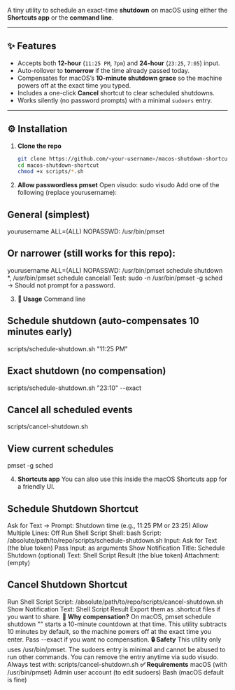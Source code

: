 A tiny utility to schedule an exact-time **shutdown** on macOS using either the **Shortcuts app** or the **command line**.

---

## ✨ Features
- Accepts both **12-hour** (`11:25 PM`, `7pm`) and **24-hour** (`23:25`, `7:05`) input.  
- Auto-rollover to **tomorrow** if the time already passed today.  
- Compensates for macOS’s **10-minute shutdown grace** so the machine powers off at the exact time you typed.  
- Includes a one-click **Cancel** shortcut to clear scheduled shutdowns.  
- Works silently (no password prompts) with a minimal `sudoers` entry.

---

## ⚙️ Installation

1. **Clone the repo**
   ```bash
   git clone https://github.com/<your-username>/macos-shutdown-shortcut.git
   cd macos-shutdown-shortcut
   chmod +x scripts/*.sh

2. **Allow passwordless pmset**
Open visudo:
sudo visudo
Add one of the following (replace yourusername):

## General (simplest)
yourusername ALL=(ALL) NOPASSWD: /usr/bin/pmset

## Or narrower (still works for this repo):
yourusername ALL=(ALL) NOPASSWD: /usr/bin/pmset schedule shutdown *, /usr/bin/pmset schedule cancelall
Test:
sudo -n /usr/bin/pmset -g sched
→ Should not prompt for a password.

3. **🚀 Usage**
Command line
## Schedule shutdown (auto-compensates 10 minutes early)
scripts/schedule-shutdown.sh "11:25 PM"

## Exact shutdown (no compensation)
scripts/schedule-shutdown.sh "23:10" --exact

## Cancel all scheduled events
scripts/cancel-shutdown.sh

## View current schedules
pmset -g sched

4. **Shortcuts app**
You can also use this inside the macOS Shortcuts app for a friendly UI.

## Schedule Shutdown Shortcut
Ask for Text → Prompt: Shutdown time (e.g., 11:25 PM or 23:25)
Allow Multiple Lines: Off
Run Shell Script
Shell: bash
Script: /absolute/path/to/repo/scripts/schedule-shutdown.sh
Input: Ask for Text (the blue token)
Pass Input: as arguments
Show Notification
Title: Schedule Shutdown (optional)
Text: Shell Script Result (the blue token)
Attachment: (empty)

## Cancel Shutdown Shortcut
Run Shell Script
Script: /absolute/path/to/repo/scripts/cancel-shutdown.sh
Show Notification
Text: Shell Script Result
Export them as .shortcut files if you want to share.
**📝 Why compensation?**
On macOS, pmset schedule shutdown "<datetime>" starts a 10-minute countdown at that time.
This utility subtracts 10 minutes by default, so the machine powers off at the exact time you enter.
Pass --exact if you want no compensation.
**🔒 Safety**
This utility only uses /usr/bin/pmset.
The sudoers entry is minimal and cannot be abused to run other commands.
You can remove the entry anytime via sudo visudo.
Always test with:
scripts/cancel-shutdown.sh
**✅ Requirements**
macOS (with /usr/bin/pmset)
Admin user account (to edit sudoers)
Bash (macOS default is fine)
